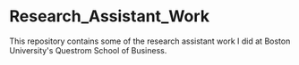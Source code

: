 # Research_Assistant_Work
This repository contains some of the research assistant work I did at Boston University's Questrom School of Business.
